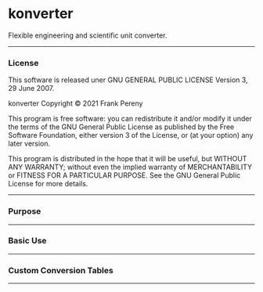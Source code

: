 # konverter
Flexible engineering and scientific unit converter.

---------------------------------------------------------------------------------

### License
This software is released uner GNU GENERAL PUBLIC LICENSE Version 3, 29 June 2007.

konverter Copyright © 2021 Frank Pereny

This program is free software: you can redistribute it and/or modify it under the terms of the GNU General Public License as published by the Free Software Foundation, either version 3 of the License, or (at your option) any later version.

This program is distributed in the hope that it will be useful, but WITHOUT ANY WARRANTY; without even the implied warranty of MERCHANTABILITY or FITNESS FOR A PARTICULAR PURPOSE. See the GNU General Public License for more details.

---------------------------------------------------------------------------------

### Purpose

---------------------------------------------------------------------------------

### Basic Use

---------------------------------------------------------------------------------

### Custom Conversion Tables

---------------------------------------------------------------------------------

